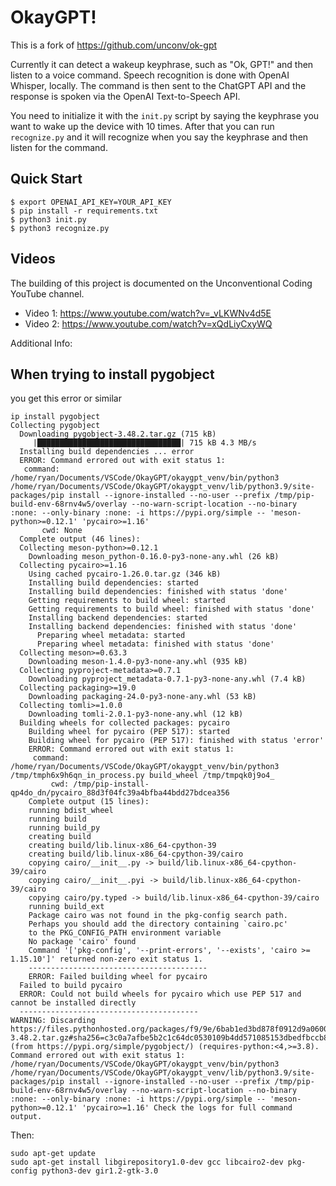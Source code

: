 # OkayGPT!

This is a fork of https://github.com/unconv/ok-gpt

Currently it can detect a wakeup keyphrase, such as "Ok, GPT!" and then listen to a voice command. Speech recognition is done with OpenAI Whisper, locally. The command is then sent to the ChatGPT API and the response is spoken via the OpenAI Text-to-Speech API.

You need to initialize it with the `init.py` script by saying the keyphrase you want to wake up the device with 10 times. After that you can run `recognize.py` and it will recognize when you say the keyphrase and then listen for the command.

## Quick Start

```shell
$ export OPENAI_API_KEY=YOUR_API_KEY
$ pip install -r requirements.txt
$ python3 init.py
$ python3 recognize.py
```

## Videos

The building of this project is documented on the Unconventional Coding YouTube channel.

- Video 1: https://www.youtube.com/watch?v=_vLKWNv4d5E
- Video 2: https://www.youtube.com/watch?v=xQdLiyCxyWQ

Additional Info: 

## When trying to install pygobject

you get this error or similar

```
ip install pygobject
Collecting pygobject
  Downloading pygobject-3.48.2.tar.gz (715 kB)
     |████████████████████████████████| 715 kB 4.3 MB/s 
  Installing build dependencies ... error
  ERROR: Command errored out with exit status 1:
   command: /home/ryan/Documents/VSCode/OkayGPT/okaygpt_venv/bin/python3 /home/ryan/Documents/VSCode/OkayGPT/okaygpt_venv/lib/python3.9/site-packages/pip install --ignore-installed --no-user --prefix /tmp/pip-build-env-68rnv4w5/overlay --no-warn-script-location --no-binary :none: --only-binary :none: -i https://pypi.org/simple -- 'meson-python>=0.12.1' 'pycairo>=1.16'
       cwd: None
  Complete output (46 lines):
  Collecting meson-python>=0.12.1
    Downloading meson_python-0.16.0-py3-none-any.whl (26 kB)
  Collecting pycairo>=1.16
    Using cached pycairo-1.26.0.tar.gz (346 kB)
    Installing build dependencies: started
    Installing build dependencies: finished with status 'done'
    Getting requirements to build wheel: started
    Getting requirements to build wheel: finished with status 'done'
    Installing backend dependencies: started
    Installing backend dependencies: finished with status 'done'
      Preparing wheel metadata: started
      Preparing wheel metadata: finished with status 'done'
  Collecting meson>=0.63.3
    Downloading meson-1.4.0-py3-none-any.whl (935 kB)
  Collecting pyproject-metadata>=0.7.1
    Downloading pyproject_metadata-0.7.1-py3-none-any.whl (7.4 kB)
  Collecting packaging>=19.0
    Downloading packaging-24.0-py3-none-any.whl (53 kB)
  Collecting tomli>=1.0.0
    Downloading tomli-2.0.1-py3-none-any.whl (12 kB)
  Building wheels for collected packages: pycairo
    Building wheel for pycairo (PEP 517): started
    Building wheel for pycairo (PEP 517): finished with status 'error'
    ERROR: Command errored out with exit status 1:
     command: /home/ryan/Documents/VSCode/OkayGPT/okaygpt_venv/bin/python3 /tmp/tmph6x9h6qn_in_process.py build_wheel /tmp/tmpqk0j9o4_
         cwd: /tmp/pip-install-qp4do_dn/pycairo_88d3f04fc39a4bfba44bdd27bdcea356
    Complete output (15 lines):
    running bdist_wheel
    running build
    running build_py
    creating build
    creating build/lib.linux-x86_64-cpython-39
    creating build/lib.linux-x86_64-cpython-39/cairo
    copying cairo/__init__.py -> build/lib.linux-x86_64-cpython-39/cairo
    copying cairo/__init__.pyi -> build/lib.linux-x86_64-cpython-39/cairo
    copying cairo/py.typed -> build/lib.linux-x86_64-cpython-39/cairo
    running build_ext
    Package cairo was not found in the pkg-config search path.
    Perhaps you should add the directory containing `cairo.pc'
    to the PKG_CONFIG_PATH environment variable
    No package 'cairo' found
    Command '['pkg-config', '--print-errors', '--exists', 'cairo >= 1.15.10']' returned non-zero exit status 1.
    ----------------------------------------
    ERROR: Failed building wheel for pycairo
  Failed to build pycairo
  ERROR: Could not build wheels for pycairo which use PEP 517 and cannot be installed directly
  ----------------------------------------
WARNING: Discarding https://files.pythonhosted.org/packages/f9/9e/6bab1ed3bd878f0912d9a0600c21f3d88bab0e8a8d4c3ce50f5cf336faaf/pygobject-3.48.2.tar.gz#sha256=c3c0a7afbe5b2c1c64dc0530109b4dd571085153dbedfbccb8ec7c5ad233f977 (from https://pypi.org/simple/pygobject/) (requires-python:<4,>=3.8). Command errored out with exit status 1: /home/ryan/Documents/VSCode/OkayGPT/okaygpt_venv/bin/python3 /home/ryan/Documents/VSCode/OkayGPT/okaygpt_venv/lib/python3.9/site-packages/pip install --ignore-installed --no-user --prefix /tmp/pip-build-env-68rnv4w5/overlay --no-warn-script-location --no-binary :none: --only-binary :none: -i https://pypi.org/simple -- 'meson-python>=0.12.1' 'pycairo>=1.16' Check the logs for full command output.
```

Then:

```
sudo apt-get update
sudo apt-get install libgirepository1.0-dev gcc libcairo2-dev pkg-config python3-dev gir1.2-gtk-3.0
```
